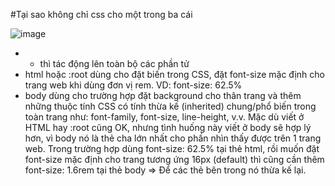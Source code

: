 #Tại sao không chỉ css cho một trong ba cái

![image](https://user-images.githubusercontent.com/87895460/199024526-539244c9-5b9f-42f0-b110-4b3cda9fc14c.png)

- * thì tác động lên toàn bộ các phần tử
- html hoặc :root dùng cho đặt biến trong CSS, đặt font-size mặc định cho trang web khi dùng đơn vị rem. VD: font-size: 62.5%
- body dùng cho trường hợp đặt background cho thân trang và thêm những thuộc tính CSS có tính thừa kế (inherited) chung/phổ biến trong toàn trang như: font-family, font-size, line-height, v.v. Mặc dù viết ở HTML hay :root cũng OK, nhưng tình huống này viết ở body sẽ hợp lý hơn, vì body nó là thẻ cha lớn nhất cho phần nhìn thấy được trên 1 trang web. Trong trường hợp dùng font-size: 62.5% tại thẻ html, rồi muốn đặt font-size mặc định cho trang tương ứng 16px (default) thì cũng cần thêm font-size: 1.6rem tại thẻ body => Để các thẻ bên trong nó thừa kế lại.
